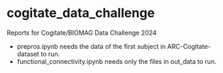 # cogitate_data_challenge
Reports for Cogitate/BIOMAG Data Challenge 2024

- prepros.ipynb needs the data of the first subject in ARC-Cogitate-dataset to run.
- functional_connectivity.ipynb needs only the files in out_data to run.


